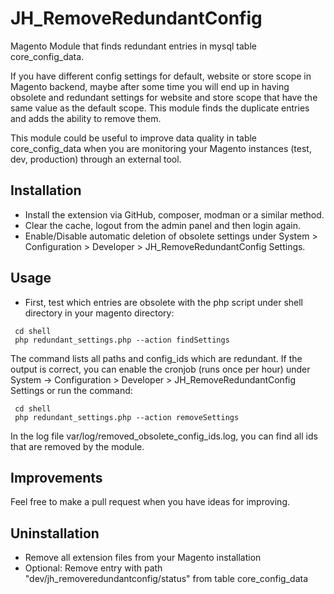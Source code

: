 # JH_RemoveRedundantConfig
Magento Module that finds redundant entries in mysql table core_config_data.


If you have different config settings for default, website or store scope in Magento backend, maybe after some time you will end up in having obsolete and redundant settings for website and store scope that have the same value as the default scope. This module finds the duplicate entries and adds the ability to remove them.

This module could be useful to improve data quality in table core_config_data when you are monitoring your Magento instances (test, dev, production) through an external tool.

## Installation
* Install the extension via GitHub, composer, modman or a similar method.
* Clear the cache, logout from the admin panel and then login again.
* Enable/Disable automatic deletion of obsolete settings under System > Configuration > Developer > JH_RemoveRedundantConfig Settings.

## Usage
* First, test which entries are obsolete with the php script under shell directory in your magento directory:
```
 cd shell 
 php redundant_settings.php --action findSettings
```
The command lists all paths and config_ids which are redundant. If the output is correct, you can enable the cronjob (runs once per hour) under System -> Configuration > Developer > JH_RemoveRedundantConfig Settings or run the command:
```
 cd shell 
 php redundant_settings.php --action removeSettings
```
In the log file var/log/removed_obsolete_config_ids.log, you can find all ids that are removed by the module.

## Improvements 
Feel free to make a pull request when you have ideas for improving.

## Uninstallation
 
 * Remove all extension files from your Magento installation
 * Optional: Remove entry with path "dev/jh_removeredundantconfig/status" from table core_config_data


